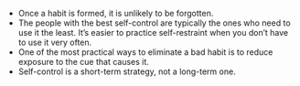 - Once a habit is formed, it is unlikely to be forgotten.
- The people with the best self-control are typically the ones who need to use it the least. It’s easier to practice self-restraint when you don’t have to use it very often.
- One of the most practical ways to eliminate a bad habit is to reduce exposure to the cue that causes it.
- Self-control is a short-term strategy, not a long-term one.
